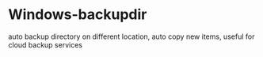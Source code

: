 Windows-backupdir
=================

auto backup directory on different location, auto copy new items, useful for cloud backup services